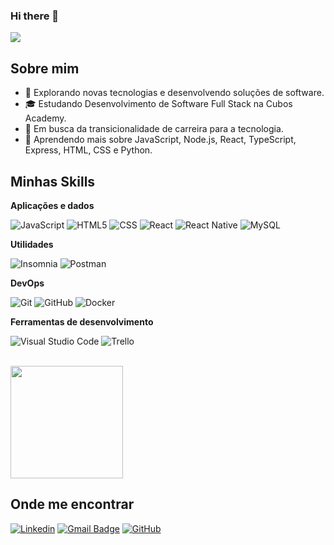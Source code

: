 ### Hi there 👋

![](https://komarev.com/ghpvc/?username=mafargnolli&color=006bed)

## Sobre mim

- 🤔 Explorando novas tecnologias e desenvolvendo soluções de software.
- 🎓 Estudando Desenvolvimento de Software Full Stack na Cubos Academy.
- 💼 Em busca da transicionalidade de carreira para a tecnologia.
- 🌱 Aprendendo mais sobre JavaScript, Node.js, React, TypeScript, Express, HTML, CSS e Python.

## Minhas Skills

**Aplicações e dados**

![JavaScript](https://img.shields.io/badge/-JavaScript-333333?style=flat&logo=javascript)
![HTML5](https://img.shields.io/badge/-HTML5-333333?style=flat&logo=HTML5)
![CSS](https://img.shields.io/badge/-CSS-333333?style=flat&logo=CSS3&logoColor=1572B6)
![React](https://img.shields.io/badge/-React-333333?style=flat&logo=react)
![React Native](https://img.shields.io/badge/-React%20Native-333333?style=flat&logo=react)
![MySQL](https://img.shields.io/badge/-MySQL-333333?style=flat&logo=mysql)

**Utilidades**

![Insomnia](https://img.shields.io/badge/-Insomnia-333333?style=flat&logo=insomnia)
![Postman](https://img.shields.io/badge/-Postman-333333?style=flat&logo=postman)

**DevOps**

![Git](https://img.shields.io/badge/-Git-333333?style=flat&logo=git)
![GitHub](https://img.shields.io/badge/-GitHub-333333?style=flat&logo=github)
![Docker](https://img.shields.io/badge/-Docker-333333?style=flat&logo=docker)

**Ferramentas de desenvolvimento**

![Visual Studio Code](https://img.shields.io/badge/-Visual%20Studio%20Code-333333?style=flat&logo=visual-studio-code&logoColor=007ACC)
![Trello](https://img.shields.io/badge/-Trello-333333?style=flat&logo=trello&logoColor=007ACC)

<br/>

<a href="https://github.com/iuricode" title="Perfil da Mari">
  <img height="180em" src="https://github-readme-stats.vercel.app/api?username=mafargnolli&theme=dracula&show_icons=true" />
</a>

## Onde me encontrar

[![Linkedin](https://img.shields.io/badge/-username-blue?style=flat-square&logo=Linkedin&logoColor=white&link=https://www.linkedin.com/in/mariannefargnolli)](https://www.linkedin.com/in/mariannefargnolli)
[![Gmail Badge](https://img.shields.io/badge/-seuemail@email.com-006bed?style=flat-square&logo=Gmail&logoColor=white&link=mailto:ma.fargnolli@gmail.com)](mailto:ma.fargnolli@gmail.com)
[![GitHub](https://img.shields.io/github/followers/mafargnolli?label=follow&style=social)](https://github.com/mafargnolli)
